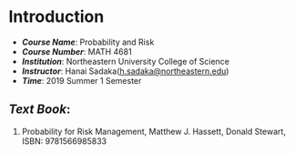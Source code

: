 # Introduction

- ***Course Name***: Probability and Risk
- ***Course Number***: MATH 4681
- ***Institution***: Northeastern University College of Science
- ***Instructor***: Hanai Sadaka(h.sadaka@northeastern.edu)
- ***Time***: 2019 Summer 1 Semester
## ***Text Book***: 
1. Probability for Risk Management, Matthew J. Hassett, Donald Stewart, ISBN: 9781566985833
